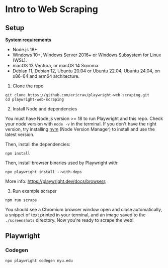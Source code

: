 # Intro to Web Scraping

## Setup

**System requirements**
- Node.js 18+
- Windows 10+, Windows Server 2016+ or Windows Subsystem for Linux (WSL).
- macOS 13 Ventura, or macOS 14 Sonoma.
- Debian 11, Debian 12, Ubuntu 20.04 or Ubuntu 22.04, Ubuntu 24.04, on x86-64 and arm64 architecture.



1. Clone the repo

```
git clone https://github.com/ericrav/playwright-web-scraping.git
cd playwright-web-scraping
```

2. Install Node and dependencies

You must have Node.js version >= 18 to run Playwright and this repo.
Check your node version with `node -v` in the terminal.
If you don't have the right version, try installing [nvm](https://github.com/nvm-sh/nvm) (Node Version Manager) to install and use the latest version.

Then, install the dependencies:

```
npm install
```

Then, install browser binaries used by Playwright with:
```
npx playwright install --with-deps
```

More info: https://playwright.dev/docs/browsers


3. Run example scraper

```
npm run scrape
```

You should see a Chromium browser window open and close automatically, a snippet of text printed in your terminal, and an image saved to the `./screenshots` directory. Now you're ready to scrape the web!

## Playwright

### Codegen


```
npx playwright codegen nyu.edu
```
